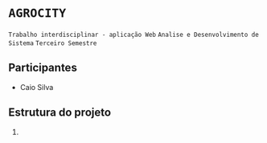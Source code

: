 # `AGROCITY` 
`Trabalho interdisciplinar - aplicação Web`
`Analise e Desenvolvimento de Sistema`
`Terceiro Semestre`

## Participantes
 - Caio Silva
## Estrutura do projeto 
1. 
